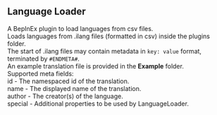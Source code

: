 ## Language Loader ##
A BepInEx plugin to load languages from csv files.  
Loads languages from .ilang files (formatted in csv) inside the plugins folder.  
The start of .ilang files may contain metadata in ```key: value``` format, terminated by ```#ENDMETA#```.  
An example translation file is provided in the **Example** folder.  
Supported meta fields:  
id - The namespaced id of the translation.  
name - The displayed name of the translation.  
author - The creator(s) of the language.  
special - Additional properties to be used by LanguageLoader.  
